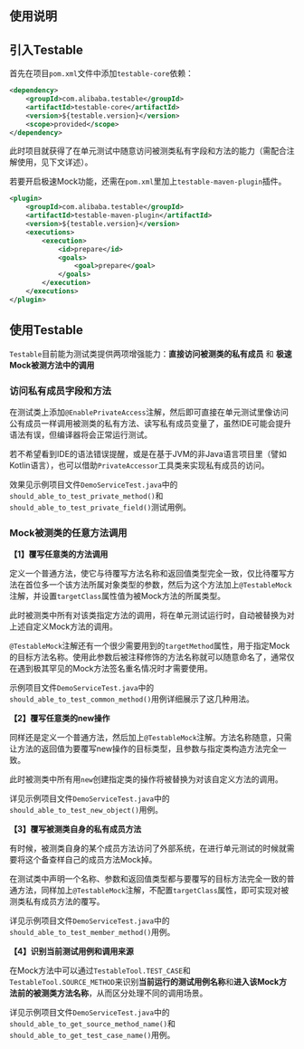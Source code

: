 使用说明
---

## 引入Testable

首先在项目`pom.xml`文件中添加`testable-core`依赖：

```xml
<dependency>
    <groupId>com.alibaba.testable</groupId>
    <artifactId>testable-core</artifactId>
    <version>${testable.version}</version>
    <scope>provided</scope>
</dependency>
```

此时项目就获得了在单元测试中随意访问被测类私有字段和方法的能力（需配合注解使用，见下文详述）。

若要开启极速Mock功能，还需在`pom.xml`里加上`testable-maven-plugin`插件。

```xml
<plugin>
    <groupId>com.alibaba.testable</groupId>
    <artifactId>testable-maven-plugin</artifactId>
    <version>${testable.version}</version>
    <executions>
        <execution>
            <id>prepare</id>
            <goals>
                <goal>prepare</goal>
            </goals>
        </execution>
    </executions>
</plugin>
```

## 使用Testable

`Testable`目前能为测试类提供两项增强能力：__直接访问被测类的私有成员__ 和 __极速Mock被测方法中的调用__

### 访问私有成员字段和方法

在测试类上添加`@EnablePrivateAccess`注解，然后即可直接在单元测试里像访问公有成员一样调用被测类的私有方法、读写私有成员变量了，虽然IDE可能会提升语法有误，但编译器将会正常运行测试。

若不希望看到IDE的语法错误提醒，或是在基于JVM的非Java语言项目里（譬如Kotlin语言），也可以借助`PrivateAccessor`工具类来实现私有成员的访问。

效果见示例项目文件`DemoServiceTest.java`中的`should_able_to_test_private_method()`和`should_able_to_test_private_field()`测试用例。

### Mock被测类的任意方法调用

**【1】覆写任意类的方法调用**

定义一个普通方法，使它与待覆写方法名称和返回值类型完全一致，仅比待覆写方法在首位多一个该方法所属对象类型的参数，然后为这个方法加上`@TestableMock`注解，并设置`targetClass`属性值为被Mock方法的所属类型。

此时被测类中所有对该类指定方法的调用，将在单元测试运行时，自动被替换为对上述自定义Mock方法的调用。

`@TestableMock`注解还有一个很少需要用到的`targetMethod`属性，用于指定Mock的目标方法名称。使用此参数后被注释修饰的方法名称就可以随意命名了，通常仅在遇到极其罕见的Mock方法签名重名情况时才需要使用。

示例项目文件`DemoServiceTest.java`中的`should_able_to_test_common_method()`用例详细展示了这几种用法。

**【2】覆写任意类的new操作**

同样还是定义一个普通方法，然后加上`@TestableMock`注解。方法名称随意，只需让方法的返回值为要覆写new操作的目标类型，且参数与指定类构造方法完全一致。

此时被测类中所有用`new`创建指定类的操作将被替换为对该自定义方法的调用。

详见示例项目文件`DemoServiceTest.java`中的`should_able_to_test_new_object()`用例。

**【3】覆写被测类自身的私有成员方法**

有时候，被测类自身的某个成员方法访问了外部系统，在进行单元测试的时候就需要将这个备查样自己的成员方法Mock掉。

在测试类中声明一个名称、参数和返回值类型都与要覆写的目标方法完全一致的普通方法，同样加上`@TestableMock`注解，不配置`targetClass`属性，即可实现对被测类私有成员方法的覆写。

详见示例项目文件`DemoServiceTest.java`中的`should_able_to_test_member_method()`用例。

**【4】识别当前测试用例和调用来源**

在Mock方法中可以通过`TestableTool.TEST_CASE`和`TestableTool.SOURCE_METHOD`来识别**当前运行的测试用例名称**和**进入该Mock方法前的被测类方法名称**，从而区分处理不同的调用场景。

详见示例项目文件`DemoServiceTest.java`中的`should_able_to_get_source_method_name()`和`should_able_to_get_test_case_name()`用例。
